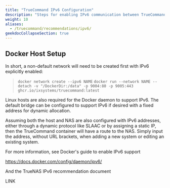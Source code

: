 ```yaml
---
title: "TrueCommand IPv6 Configuration"
description: "Steps for enabling IPv6 communication between TrueCommand and a TrueNAS."
weight: 10
aliases:
  - /truecommand/recommendations/ipv6/
geekdocCollapseSection: true
---
```


## Docker Host Setup


In short, a non-default network will need to be created first with IPv6 explicitly enabled:

> `docker network create --ipv6 NAME`
> `docker run --network NAME --detach -v "/DockerDir:/data" -p 9004:80 -p 9005:443 ghcr.io/ixsystems/truecommand:latest`

Linux hosts are also required for the Docker daemon to support IPv6.
The default bridge can be configured to support IPv6 if desired with a fixed address for dynamic allocation.

Assuming both the host and NAS are also configured with IPv6 addresses, either through a dynamic protocol like SLAAC or by assigning a static IP,
then the TrueCommand container will have a route to the NAS. Simply input the address, without URL brackets, when adding a new system or editing an existing system.

For more information, see Docker's guide to enable IPv6 support

https://docs.docker.com/config/daemon/ipv6/

And the TrueNAS IPv6 recommendation document

LINK
